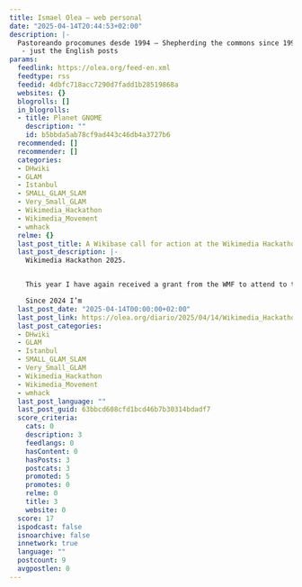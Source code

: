 ```yaml
---
title: Ismael Olea — web personal
date: "2025-04-14T20:44:53+02:00"
description: |-
  Pastoreando procomunes desde 1994 — Shepherding the commons since 1994
   - just the English posts
params:
  feedlink: https://olea.org/feed-en.xml
  feedtype: rss
  feedid: 4dbfc718acc7290d7fadd1b28519868a
  websites: {}
  blogrolls: []
  in_blogrolls:
  - title: Planet GNOME
    description: ""
    id: b5bbda5ab78cf9ad443c46db4a3727b6
  recommended: []
  recommender: []
  categories:
  - DHwiki
  - GLAM
  - Istanbul
  - SMALL_GLAM_SLAM
  - Very_Small_GLAM
  - Wikimedia_Hackathon
  - Wikimedia_Movement
  - wmhack
  relme: {}
  last_post_title: A Wikibase call for action at the Wikimedia Hackathon 2025
  last_post_description: |-
    Wikimedia Hackathon 2025.


    This year I have again received a grant from the WMF to attend to the annual Wikimedia Hackathon, this year is in Istanbul. I’m very grateful to them.

    Since 2024 I’m
  last_post_date: "2025-04-14T00:00:00+02:00"
  last_post_link: https://olea.org/diario/2025/04/14/Wikimedia_Hackathon_2025-proposals-Wikibase.html
  last_post_categories:
  - DHwiki
  - GLAM
  - Istanbul
  - SMALL_GLAM_SLAM
  - Very_Small_GLAM
  - Wikimedia_Hackathon
  - Wikimedia_Movement
  - wmhack
  last_post_language: ""
  last_post_guid: 63bbcd608cfd1bcd46b7b30314bdadf7
  score_criteria:
    cats: 0
    description: 3
    feedlangs: 0
    hasContent: 0
    hasPosts: 3
    postcats: 3
    promoted: 5
    promotes: 0
    relme: 0
    title: 3
    website: 0
  score: 17
  ispodcast: false
  isnoarchive: false
  innetwork: true
  language: ""
  postcount: 9
  avgpostlen: 0
---
```

